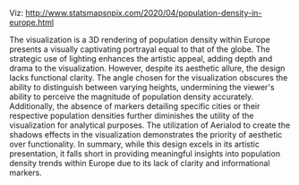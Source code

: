 Viz: http://www.statsmapsnpix.com/2020/04/population-density-in-europe.html

The visualization is a 3D rendering of population density within Europe presents a visually captivating portrayal equal to that of the globe. The strategic use of lighting enhances the artistic appeal, adding depth and drama to the visualization. However, despite its aesthetic allure, the design lacks functional clarity. The angle chosen for the visualization obscures the ability to distinguish between varying heights, undermining the viewer's ability to perceive the magnitude of population density accurately. Additionally, the absence of markers detailing specific cities or their respective population densities further diminishes the utility of the visualization for analytical purposes. The utilization of Aerialod to create the shadows effects in the visualization demonstrates the priority of aesthetic over functionality. In summary, while this design excels in its artistic presentation, it falls short in providing meaningful insights into population density trends within Europe due to its lack of clarity and informational markers.
